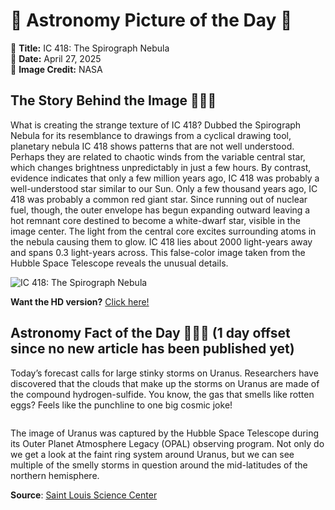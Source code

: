 # 🌌 Astronomy Picture of the Day 🌌
🔭 **Title:** IC 418: The Spirograph Nebula  
📅 **Date:** April 27, 2025  
📸 **Image Credit:** NASA  

## The Story Behind the Image 🧑‍🚀🔭
What is creating the strange texture of IC 418?  Dubbed the Spirograph Nebula for its resemblance to drawings from a cyclical drawing tool, planetary nebula IC 418 shows patterns that are not well understood. Perhaps they are related to chaotic winds from the variable central star, which changes brightness unpredictably in just a few hours.  By contrast, evidence indicates that only a few million years ago, IC 418 was probably a well-understood star similar to our Sun.  Only a few thousand years ago, IC 418 was probably a common red giant star.  Since running out of nuclear fuel, though, the outer envelope has begun expanding outward leaving a hot remnant core destined to become a white-dwarf star, visible in the image center. The light from the central core excites surrounding atoms in the nebula causing them to glow. IC 418 lies about 2000 light-years away and spans 0.3 light-years across.  This false-color image taken from the Hubble Space Telescope reveals the unusual details.

![IC 418: The Spirograph Nebula](https://apod.nasa.gov/apod/image/2504/Spirograph_Hubble_960.jpg)

**Want the HD version?** [Click here!](https://apod.nasa.gov/apod/image/2504/Spirograph_Hubble_2119.jpg)

## Astronomy Fact of the Day 👩‍🚀🚀 (1 day offset since no new article has been published yet)
<p>Today’s forecast calls for large stinky storms on Uranus. Researchers have discovered that the clouds that make up the storms on Uranus are made of the compound hydrogen-sulfide. You know, the gas that smells like rotten eggs? Feels like the punchline to one big cosmic joke!</p>
<p><img src="https://www.slsc.org/wp-content/uploads/2025/04/apr-26-744x599.jpg" alt=""/></p>
<p>The image of Uranus was captured by the Hubble Space Telescope during its Outer Planet Atmosphere Legacy (OPAL) observing program. Not only do we get a look at the faint ring system around Uranus, but we can see multiple of the smelly storms in question around the mid-latitudes of the northern hemisphere.</p>

**Source**: [Saint Louis Science Center](https://www.slsc.org/astronomy-fact-of-the-day-april-26-2025/)
